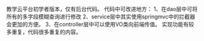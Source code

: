 教学云平台初学者版本，仅有后台代码。
代码中可改进地方：
1、在dao层中可将所有的多字段模糊查询进行修改
2、service层中其实使用springmvc中的拦截器会更加的方便。
3、在controller层中可以使用VO类向前端传值。
实现功能有较多重复，代码很多重复的内容。
